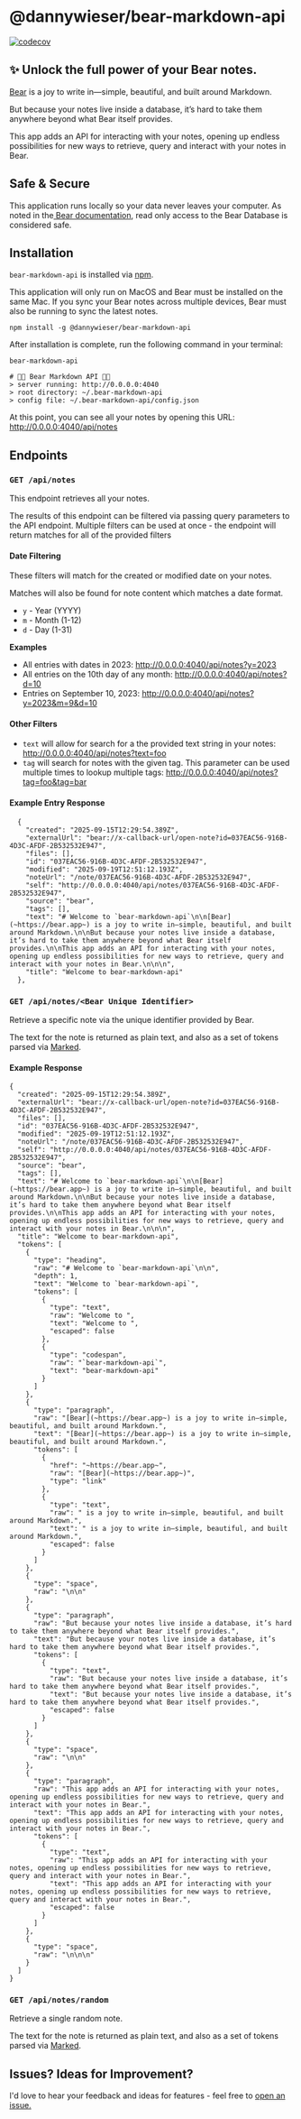 # @dannywieser/bear-markdown-api

[![codecov](https://codecov.io/gh/dannywieser/bear-markdown-api/graph/badge.svg?token=DH1ZYKDVVA)](https://codecov.io/gh/dannywieser/bear-markdown-api)

## ✨ Unlock the full power of your Bear notes.

[Bear](https://bear.app) is a joy to write in—simple, beautiful, and built around Markdown.

But because your notes live inside a database, it’s hard to take them anywhere beyond what Bear itself provides.

This app adds an API for interacting with your notes, opening up endless possibilities for new ways to retrieve, query and interact with your notes in Bear.

## Safe & Secure

This application runs locally so your data never leaves your computer. As noted in the[ Bear documentation](https://bear.app/faq/where-are-bears-notes-located/), read only access to the Bear Database is considered safe.

## Installation

`bear-markdown-api` is installed via [npm](https://docs.npmjs.com/downloading-and-installing-node-js-and-npm).

This application will only run on MacOS and Bear must be installed on the same Mac. If you sync your Bear notes across multiple devices, Bear must also be running to sync the latest notes.

```
npm install -g @dannywieser/bear-markdown-api
```

After installation is complete, run the following command in your terminal:

`bear-markdown-api`

```
# 🤖🐻 Bear Markdown API 🐻🤖
> server running: http://0.0.0.0:4040
> root directory: ~/.bear-markdown-api
> config file: ~/.bear-markdown-api/config.json
```

At this point, you can see all your notes by opening this URL: http://0.0.0.0:4040/api/notes

## Endpoints

### `GET /api/notes`

This endpoint retrieves all your notes.

The results of this endpoint can be filtered via passing query parameters to the API endpoint.
Multiple filters can be used at once - the endpoint will return matches for all of the provided filters

#### Date Filtering

These filters will match for the created or modified date on your notes.

Matches will also be found for note content which matches a date format.

- `y` - Year (YYYY)
- `m` - Month (1-12)
- `d` - Day (1-31)

**Examples**

- All entries with dates in 2023: http://0.0.0.0:4040/api/notes?y=2023
- All entries on the 10th day of any month: http://0.0.0.0:4040/api/notes?d=10
- Entries on September 10, 2023: http://0.0.0.0:4040/api/notes?y=2023&m=9&d=10

#### Other Filters

- `text` will allow for search for a the provided text string in your notes: http://0.0.0.0:4040/api/notes?text=foo
- `tag` will search for notes with the given tag. This parameter can be used multiple times to lookup multiple tags: http://0.0.0.0:4040/api/notes?tag=foo&tag=bar

#### Example Entry Response

```
  {
    "created": "2025-09-15T12:29:54.389Z",
    "externalUrl": "bear://x-callback-url/open-note?id=037EAC56-916B-4D3C-AFDF-2B532532E947",
    "files": [],
    "id": "037EAC56-916B-4D3C-AFDF-2B532532E947",
    "modified": "2025-09-19T12:51:12.193Z",
    "noteUrl": "/note/037EAC56-916B-4D3C-AFDF-2B532532E947",
    "self": "http://0.0.0.0:4040/api/notes/037EAC56-916B-4D3C-AFDF-2B532532E947",
    "source": "bear",
    "tags": [],
    "text": "# Welcome to `bear-markdown-api`\n\n[Bear](~https://bear.app~) is a joy to write in—simple, beautiful, and built around Markdown.\n\nBut because your notes live inside a database, it’s hard to take them anywhere beyond what Bear itself provides.\n\nThis app adds an API for interacting with your notes, opening up endless possibilities for new ways to retrieve, query and interact with your notes in Bear.\n\n\n",
    "title": "Welcome to bear-markdown-api"
  },
```

### `GET /api/notes/<Bear Unique Identifier>`

Retrieve a specific note via the unique identifier provided by Bear.

The text for the note is returned as plain text, and also as a set of tokens parsed via [Marked](https://marked.js.org/).

#### Example Response

```
{
  "created": "2025-09-15T12:29:54.389Z",
  "externalUrl": "bear://x-callback-url/open-note?id=037EAC56-916B-4D3C-AFDF-2B532532E947",
  "files": [],
  "id": "037EAC56-916B-4D3C-AFDF-2B532532E947",
  "modified": "2025-09-19T12:51:12.193Z",
  "noteUrl": "/note/037EAC56-916B-4D3C-AFDF-2B532532E947",
  "self": "http://0.0.0.0:4040/api/notes/037EAC56-916B-4D3C-AFDF-2B532532E947",
  "source": "bear",
  "tags": [],
  "text": "# Welcome to `bear-markdown-api`\n\n[Bear](~https://bear.app~) is a joy to write in—simple, beautiful, and built around Markdown.\n\nBut because your notes live inside a database, it’s hard to take them anywhere beyond what Bear itself provides.\n\nThis app adds an API for interacting with your notes, opening up endless possibilities for new ways to retrieve, query and interact with your notes in Bear.\n\n\n",
  "title": "Welcome to bear-markdown-api",
  "tokens": [
    {
      "type": "heading",
      "raw": "# Welcome to `bear-markdown-api`\n\n",
      "depth": 1,
      "text": "Welcome to `bear-markdown-api`",
      "tokens": [
        {
          "type": "text",
          "raw": "Welcome to ",
          "text": "Welcome to ",
          "escaped": false
        },
        {
          "type": "codespan",
          "raw": "`bear-markdown-api`",
          "text": "bear-markdown-api"
        }
      ]
    },
    {
      "type": "paragraph",
      "raw": "[Bear](~https://bear.app~) is a joy to write in—simple, beautiful, and built around Markdown.",
      "text": "[Bear](~https://bear.app~) is a joy to write in—simple, beautiful, and built around Markdown.",
      "tokens": [
        {
          "href": "~https://bear.app~",
          "raw": "[Bear](~https://bear.app~)",
          "type": "link"
        },
        {
          "type": "text",
          "raw": " is a joy to write in—simple, beautiful, and built around Markdown.",
          "text": " is a joy to write in—simple, beautiful, and built around Markdown.",
          "escaped": false
        }
      ]
    },
    {
      "type": "space",
      "raw": "\n\n"
    },
    {
      "type": "paragraph",
      "raw": "But because your notes live inside a database, it’s hard to take them anywhere beyond what Bear itself provides.",
      "text": "But because your notes live inside a database, it’s hard to take them anywhere beyond what Bear itself provides.",
      "tokens": [
        {
          "type": "text",
          "raw": "But because your notes live inside a database, it’s hard to take them anywhere beyond what Bear itself provides.",
          "text": "But because your notes live inside a database, it’s hard to take them anywhere beyond what Bear itself provides.",
          "escaped": false
        }
      ]
    },
    {
      "type": "space",
      "raw": "\n\n"
    },
    {
      "type": "paragraph",
      "raw": "This app adds an API for interacting with your notes, opening up endless possibilities for new ways to retrieve, query and interact with your notes in Bear.",
      "text": "This app adds an API for interacting with your notes, opening up endless possibilities for new ways to retrieve, query and interact with your notes in Bear.",
      "tokens": [
        {
          "type": "text",
          "raw": "This app adds an API for interacting with your notes, opening up endless possibilities for new ways to retrieve, query and interact with your notes in Bear.",
          "text": "This app adds an API for interacting with your notes, opening up endless possibilities for new ways to retrieve, query and interact with your notes in Bear.",
          "escaped": false
        }
      ]
    },
    {
      "type": "space",
      "raw": "\n\n\n"
    }
  ]
}
```

### `GET /api/notes/random`

Retrieve a single random note.

The text for the note is returned as plain text, and also as a set of tokens parsed via [Marked](https://marked.js.org/).

## Issues? Ideas for Improvement?

I'd love to hear your feedback and ideas for features - feel free to [open an issue.](https://github.com/dannywieser/bear-markdown-api/issues)
